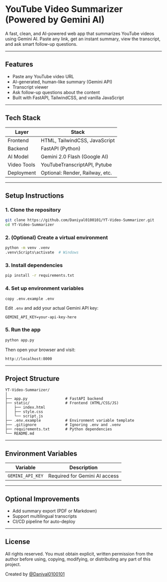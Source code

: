 # YouTube Video Summarizer (Powered by Gemini AI)

A fast, clean, and AI-powered web app that summarizes YouTube videos using Gemini AI. Paste any link, get an instant summary, view the transcript, and ask smart follow-up questions.

---

## Features

- Paste any YouTube video URL
- AI-generated, human-like summary (Gemini API)
- Transcript viewer
- Ask follow-up questions about the content
- Built with FastAPI, TailwindCSS, and vanilla JavaScript

---

## Tech Stack

| Layer       | Stack                        |
|-------------|------------------------------|
| Frontend    | HTML, TailwindCSS, JavaScript |
| Backend     | FastAPI (Python)             |
| AI Model    | Gemini 2.0 Flash (Google AI) |
| Video Tools | YouTubeTranscriptAPI, Pytube |
| Deployment  | Optional: Render, Railway, etc. |

---

## Setup Instructions

### 1. Clone the repository

```bash
git clone https://github.com/Daniyal0100101/YT-Video-Summarizer.git
cd YT-Video-Summarizer
```

### 2. (Optional) Create a virtual environment

```bash
python -m venv .venv
.venv\Scripts\activate  # Windows
```

### 3. Install dependencies

```bash
pip install -r requirements.txt
```

### 4. Set up environment variables

```bash
copy .env.example .env
```

Edit `.env` and add your actual Gemini API key:

```
GEMINI_API_KEY=your-api-key-here
```

### 5. Run the app

```bash
python app.py
```

Then open your browser and visit:

```
http://localhost:8000
```

---

## Project Structure

```
YT-Video-Summarizer/
│
├── app.py                 # FastAPI backend
├── static/                # Frontend (HTML/CSS/JS)
│   ├── index.html
│   ├── style.css
│   └── script.js
├── .env.example           # Environment variable template
├── .gitignore             # Ignoring .env and .venv
├── requirements.txt       # Python dependencies
└── README.md
```

---

## Environment Variables

| Variable         | Description                 |
|------------------|-----------------------------|
| `GEMINI_API_KEY` | Required for Gemini AI access |

---

## Optional Improvements

- Add summary export (PDF or Markdown)
- Support multilingual transcripts
- CI/CD pipeline for auto-deploy

---

## License

All rights reserved. You must obtain explicit, written permission from the author before using, copying, modifying, or distributing any part of this project.

Created by [@Daniyal0100101](https://github.com/Daniyal0100101)
